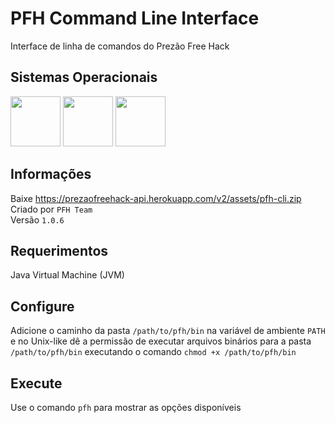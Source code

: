 # PFH Command Line Interface
Interface de linha de comandos do Prezão Free Hack

## Sistemas Operacionais
<p>
<img src="https://upload.wikimedia.org/wikipedia/commons/thumb/0/0a/Unofficial_Windows_logo_variant_-_2002%E2%80%932012_%28Multicolored%29.svg/170px-Unofficial_Windows_logo_variant_-_2002%E2%80%932012_%28Multicolored%29.svg.png" width="80" height="80" />
<img src="https://upload.wikimedia.org/wikipedia/commons/3/35/Tux.svg" width="80" height="80" />
<img src="https://logos-download.com/wp-content/uploads/2020/06/Apple_Mac_OS_Logo.png" width="80" height="80" />
</p>

## Informações
Baixe https://prezaofreehack-api.herokuapp.com/v2/assets/pfh-cli.zip
<br>
Criado por ```PFH Team```
<br>
Versão ```1.0.6```

## Requerimentos
Java Virtual Machine (JVM)

## Configure
Adicione o caminho da pasta ```/path/to/pfh/bin``` na variável de ambiente ```PATH``` e no Unix-like dê a permissão de executar arquivos binários para a pasta ```/path/to/pfh/bin``` executando o comando ```chmod +x /path/to/pfh/bin```

## Execute
Use o comando ```pfh``` para mostrar as opções disponíveis
